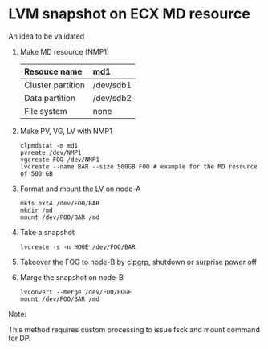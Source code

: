# LVM snapshot on ECX MD resource

An idea to be validated

1. Make MD resource (NMP1)

   | Resouce name	| md1
   |:--			|:--
   | Cluster partition	| /dev/sdb1
   | Data partition	| /dev/sdb2
   | File system	| none

2. Make PV, VG, LV with NMP1

   ```
   clpmdstat -m md1
   pvreate /dev/NMP1
   vgcreate FOO /dev/NMP1
   lvcreate --name BAR --size 500GB FOO	# example for the MD resource of 500 GB
   ```

3. Format and mount the LV on node-A

   ```
   mkfs.ext4 /dev/FOO/BAR
   mkdir /md
   mount /dev/FOO/BAR /md
   ```

4. Take a snapshot

   ```
   lvcreate -s -n HOGE /dev/FOO/BAR
   ```

5. Takeover the FOG to node-B by clpgrp, shutdown or surprise power off 

6. Marge the snapshot on node-B

   ```
   lvconvert --merge /dev/FOO/HOGE
   mount /dev/FOO/BAR /md
   ```

<!--
# pvcreate /dev/sdb2
# vgcreate vg-ecmd /dev/sdb2
# vgdisplay vg-ecmd	
:
  PE Size               4.00 MiB
  Total PE              2559
  Alloc PE / Size       0 / 0
  Free  PE / Size       2559 / <10.00 GiB
:
# lvcreate --name lv-ecmd --size $((4*2559))MiB vg-ecmd

# vgs -P --noheadings -o vg_attr,vg_name vg-ecmd
# vgchange -an vg-ecmd
# vgexport vg-ecmd

# vgimport vg-ecmd
# vgscan
# vgchange -ay vg-ecmd
-->

Note:

This method requires custom processing to issue fsck and mount command for DP.
